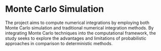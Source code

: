 # Monte Carlo Simulation
The project aims to compute numerical integrations by employing both Monte Carlo simulation and traditional numerical integration methods. By integrating Monte Carlo techniques into the computational framework, the study seeks to explore the advantages and limitations of probabilistic approaches in comparison to deterministic methods. 

